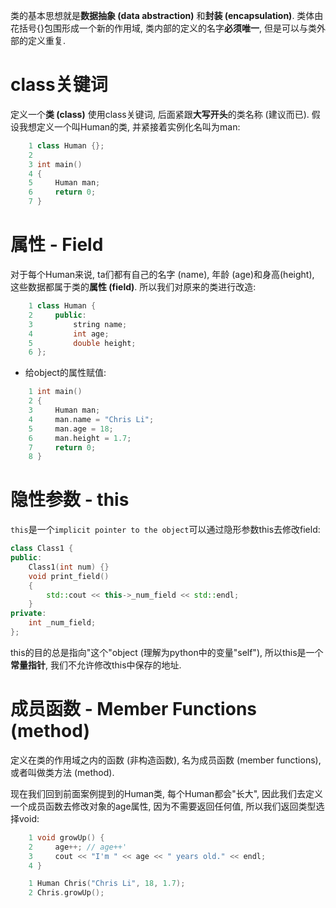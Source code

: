 类的基本思想就是**数据抽象 (data abstraction)** 和**封装 (encapsulation)**. 类体由花括号{}包围形成一个新的作用域, 类内部的定义的名字**必须唯一**, 但是可以与类外部的定义重复.

# class关键词

定义一个**类 (class)** 使用class关键词, 后面紧跟**大写开头**的类名称 (建议而已). 假设我想定义一个叫Human的类, 并紧接着实例化名叫为man:

```cpp
    1 class Human {};
    2 
    3 int main()
    4 {
    5     Human man;
    6     return 0;
    7 }
```

# 属性 - Field

对于每个Human来说, ta们都有自己的名字 (name), 年龄 (age)和身高(height), 这些数据都属于类的**属性 (field)**. 所以我们对原来的类进行改造:

```cpp
    1 class Human {
    2     public:
    3         string name;
    4         int age;
    5         double height;
    6 };
```

* 给object的属性赋值:

```cpp
    1 int main()
    2 {
    3     Human man;
    4     man.name = "Chris Li";
    5     man.age = 18;
    6     man.height = 1.7;
    7     return 0;
    8 }
```

# 隐性参数 - this

`this`是一个`implicit pointer to the object`可以通过隐形参数this去修改field:

```cpp
class Class1 {
public:
    Class1(int num) {}
    void print_field()
    {
        std::cout << this->_num_field << std::endl;
    }
private:
    int _num_field;
};
```

this的目的总是指向"这个"object (理解为python中的变量"self"), 所以this是一个**常量指针**, 我们不允许修改this中保存的地址.

# 成员函数 - Member Functions (method)

定义在类的作用域之内的函数 (非构造函数), 名为成员函数 (member functions), 或者叫做类方法 (method).

现在我们回到前面案例提到的Human类, 每个Human都会"长大", 因此我们去定义一个成员函数去修改对象的age属性, 因为不需要返回任何值, 所以我们返回类型选择void:

```cpp
    1 void growUp() {
    2     age++; // age++'
    3     cout << "I'm " << age << " years old." << endl;
    4 }
```

```cpp
    1 Human Chris("Chris Li", 18, 1.7);
    2 Chris.growUp();
```

```cpp

```
